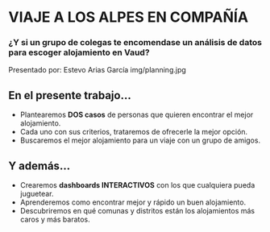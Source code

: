 # VIAJE A LOS ALPES EN COMPAÑÍA

### ¿Y si un grupo de colegas te encomendase un análisis de datos para escoger alojamiento en Vaud?


Presentado por: Estevo Arias García
img/planning.jpg

## En el presente trabajo...

- Plantearemos **DOS casos** de personas que quieren encontrar el mejor alojamiento.
- Cada uno con sus criterios, trataremos de ofrecerle la mejor opción.
- Buscaremos el mejor alojamiento para un viaje con un grupo de amigos.


## Y además...

- Crearemos **dashboards INTERACTIVOS** con los que cualquiera pueda juguetear.
- Aprenderemos como encontrar mejor y rápido un buen alojamiento.
- Descubriremos en qué comunas y distritos están los alojamientos más caros y más baratos.
